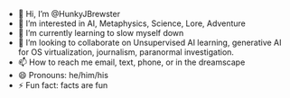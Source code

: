 - 👋 Hi, I’m @HunkyJBrewster
- 👀 I’m interested in AI, Metaphysics, Science, Lore, Adventure
- 🌱 I’m currently learning to slow myself down
- 💞️ I’m looking to collaborate on Unsupervised AI learning, generative AI for OS virtualization, journalism, paranormal investigation.
- 📫 How to reach me email, text, phone, or in the dreamscape
- 😄 Pronouns: he/him/his
- ⚡ Fun fact: facts are fun

<!---
HunkyJBrewster/HunkyJBrewster is a ✨ special ✨ repository because its `README.md` (this file) appears on your GitHub profile.
You can click the Preview link to take a look at your changes.
--->
